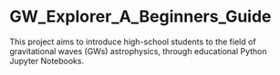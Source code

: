 # GW_Explorer_A_Beginners_Guide
This project aims to introduce high-school students to the field of gravitational waves (GWs) astrophysics, through educational Python Jupyter Notebooks.
